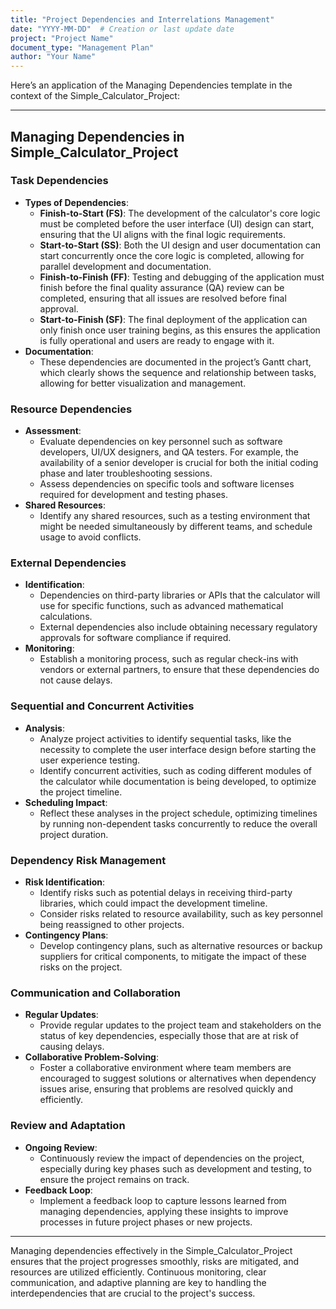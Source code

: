 ```yaml
---
title: "Project Dependencies and Interrelations Management"
date: "YYYY-MM-DD"  # Creation or last update date
project: "Project Name"
document_type: "Management Plan"
author: "Your Name"
---
```

Here’s an application of the Managing Dependencies template in the context of the Simple_Calculator_Project:

---

## Managing Dependencies in Simple_Calculator_Project

### Task Dependencies
- **Types of Dependencies**:
  - **Finish-to-Start (FS)**: The development of the calculator's core logic must be completed before the user interface (UI) design can start, ensuring that the UI aligns with the final logic requirements.
  - **Start-to-Start (SS)**: Both the UI design and user documentation can start concurrently once the core logic is completed, allowing for parallel development and documentation.
  - **Finish-to-Finish (FF)**: Testing and debugging of the application must finish before the final quality assurance (QA) review can be completed, ensuring that all issues are resolved before final approval.
  - **Start-to-Finish (SF)**: The final deployment of the application can only finish once user training begins, as this ensures the application is fully operational and users are ready to engage with it.
- **Documentation**:
  - These dependencies are documented in the project’s Gantt chart, which clearly shows the sequence and relationship between tasks, allowing for better visualization and management.

### Resource Dependencies
- **Assessment**:
  - Evaluate dependencies on key personnel such as software developers, UI/UX designers, and QA testers. For example, the availability of a senior developer is crucial for both the initial coding phase and later troubleshooting sessions.
  - Assess dependencies on specific tools and software licenses required for development and testing phases.
- **Shared Resources**:
  - Identify any shared resources, such as a testing environment that might be needed simultaneously by different teams, and schedule usage to avoid conflicts.

### External Dependencies
- **Identification**:
  - Dependencies on third-party libraries or APIs that the calculator will use for specific functions, such as advanced mathematical calculations.
  - External dependencies also include obtaining necessary regulatory approvals for software compliance if required.
- **Monitoring**:
  - Establish a monitoring process, such as regular check-ins with vendors or external partners, to ensure that these dependencies do not cause delays.

### Sequential and Concurrent Activities
- **Analysis**:
  - Analyze project activities to identify sequential tasks, like the necessity to complete the user interface design before starting the user experience testing.
  - Identify concurrent activities, such as coding different modules of the calculator while documentation is being developed, to optimize the project timeline.
- **Scheduling Impact**:
  - Reflect these analyses in the project schedule, optimizing timelines by running non-dependent tasks concurrently to reduce the overall project duration.

### Dependency Risk Management
- **Risk Identification**:
  - Identify risks such as potential delays in receiving third-party libraries, which could impact the development timeline.
  - Consider risks related to resource availability, such as key personnel being reassigned to other projects.
- **Contingency Plans**:
  - Develop contingency plans, such as alternative resources or backup suppliers for critical components, to mitigate the impact of these risks on the project.

### Communication and Collaboration
- **Regular Updates**:
  - Provide regular updates to the project team and stakeholders on the status of key dependencies, especially those that are at risk of causing delays.
- **Collaborative Problem-Solving**:
  - Foster a collaborative environment where team members are encouraged to suggest solutions or alternatives when dependency issues arise, ensuring that problems are resolved quickly and efficiently.

### Review and Adaptation
- **Ongoing Review**:
  - Continuously review the impact of dependencies on the project, especially during key phases such as development and testing, to ensure the project remains on track.
- **Feedback Loop**:
  - Implement a feedback loop to capture lessons learned from managing dependencies, applying these insights to improve processes in future project phases or new projects.

---

Managing dependencies effectively in the Simple_Calculator_Project ensures that the project progresses smoothly, risks are mitigated, and resources are utilized efficiently. Continuous monitoring, clear communication, and adaptive planning are key to handling the interdependencies that are crucial to the project's success.